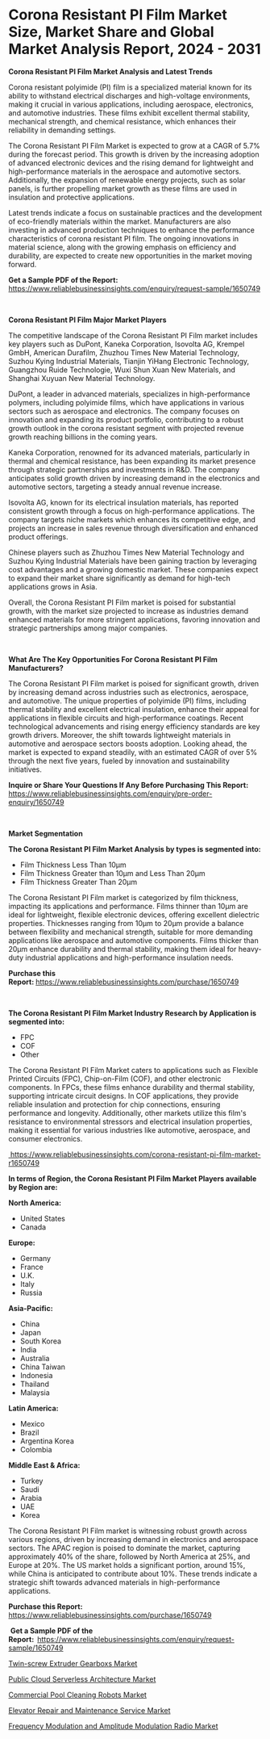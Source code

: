 <p><h1>Corona Resistant PI Film Market Size, Market Share and Global Market Analysis Report, 2024 - 2031</h1></p><p><strong>Corona Resistant PI Film Market Analysis and Latest Trends</strong></p>
<p><p>Corona resistant polyimide (PI) film is a specialized material known for its ability to withstand electrical discharges and high-voltage environments, making it crucial in various applications, including aerospace, electronics, and automotive industries. These films exhibit excellent thermal stability, mechanical strength, and chemical resistance, which enhances their reliability in demanding settings.</p><p>The Corona Resistant PI Film Market is expected to grow at a CAGR of 5.7% during the forecast period. This growth is driven by the increasing adoption of advanced electronic devices and the rising demand for lightweight and high-performance materials in the aerospace and automotive sectors. Additionally, the expansion of renewable energy projects, such as solar panels, is further propelling market growth as these films are used in insulation and protective applications. </p><p>Latest trends indicate a focus on sustainable practices and the development of eco-friendly materials within the market. Manufacturers are also investing in advanced production techniques to enhance the performance characteristics of corona resistant PI film. The ongoing innovations in material science, along with the growing emphasis on efficiency and durability, are expected to create new opportunities in the market moving forward.</p></p>
<p><strong>Get a Sample PDF of the Report:&nbsp;</strong> <a href="https://www.reliablebusinessinsights.com/enquiry/request-sample/1650749?utm_campaign=102&utm_medium=2&utm_source=Github&utm_content=ia&utm_term=08122024&utm_id=corona-resistant-pi-film">https://www.reliablebusinessinsights.com/enquiry/request-sample/1650749</a></p>
<p>&nbsp;</p>
<p><strong>Corona Resistant PI Film Major Market Players</strong></p>
<p><p>The competitive landscape of the Corona Resistant PI Film market includes key players such as DuPont, Kaneka Corporation, Isovolta AG, Krempel GmbH, American Durafilm, Zhuzhou Times New Material Technology, Suzhou Kying Industrial Materials, Tianjin YiHang Electronic Technology, Guangzhou Ruide Technologie, Wuxi Shun Xuan New Materials, and Shanghai Xuyuan New Material Technology. </p><p>DuPont, a leader in advanced materials, specializes in high-performance polymers, including polyimide films, which have applications in various sectors such as aerospace and electronics. The company focuses on innovation and expanding its product portfolio, contributing to a robust growth outlook in the corona resistant segment with projected revenue growth reaching billions in the coming years.</p><p>Kaneka Corporation, renowned for its advanced materials, particularly in thermal and chemical resistance, has been expanding its market presence through strategic partnerships and investments in R&D. The company anticipates solid growth driven by increasing demand in the electronics and automotive sectors, targeting a steady annual revenue increase.</p><p>Isovolta AG, known for its electrical insulation materials, has reported consistent growth through a focus on high-performance applications. The company targets niche markets which enhances its competitive edge, and projects an increase in sales revenue through diversification and enhanced product offerings.</p><p>Chinese players such as Zhuzhou Times New Material Technology and Suzhou Kying Industrial Materials have been gaining traction by leveraging cost advantages and a growing domestic market. These companies expect to expand their market share significantly as demand for high-tech applications grows in Asia.</p><p>Overall, the Corona Resistant PI Film market is poised for substantial growth, with the market size projected to increase as industries demand enhanced materials for more stringent applications, favoring innovation and strategic partnerships among major companies.</p></p>
<p>&nbsp;</p>
<p><strong>What Are The Key Opportunities For Corona Resistant PI Film Manufacturers?</strong></p>
<p><p>The Corona Resistant PI Film market is poised for significant growth, driven by increasing demand across industries such as electronics, aerospace, and automotive. The unique properties of polyimide (PI) films, including thermal stability and excellent electrical insulation, enhance their appeal for applications in flexible circuits and high-performance coatings. Recent technological advancements and rising energy efficiency standards are key growth drivers. Moreover, the shift towards lightweight materials in automotive and aerospace sectors boosts adoption. Looking ahead, the market is expected to expand steadily, with an estimated CAGR of over 5% through the next five years, fueled by innovation and sustainability initiatives.</p></p>
<p><strong>Inquire or Share Your Questions If Any Before Purchasing This Report:</strong> <a href="https://www.reliablebusinessinsights.com/enquiry/pre-order-enquiry/1650749?utm_campaign=102&utm_medium=2&utm_source=Github&utm_content=ia&utm_term=08122024&utm_id=corona-resistant-pi-film">https://www.reliablebusinessinsights.com/enquiry/pre-order-enquiry/1650749</a></p>
<p>&nbsp;</p>
<p><strong>Market Segmentation</strong></p>
<p><strong>The Corona Resistant PI Film Market Analysis by types is segmented into:</strong></p>
<p><ul><li>Film Thickness Less Than 10µm</li><li>Film Thickness Greater than 10µm and Less Than 20µm</li><li>Film Thickness Greater Than 20µm</li></ul></p>
<p><p>The Corona Resistant PI Film market is categorized by film thickness, impacting its applications and performance. Films thinner than 10µm are ideal for lightweight, flexible electronic devices, offering excellent dielectric properties. Thicknesses ranging from 10µm to 20µm provide a balance between flexibility and mechanical strength, suitable for more demanding applications like aerospace and automotive components. Films thicker than 20µm enhance durability and thermal stability, making them ideal for heavy-duty industrial applications and high-performance insulation needs.</p></p>
<p><strong>Purchase this Report:&nbsp;</strong><a href="https://www.reliablebusinessinsights.com/purchase/1650749?utm_campaign=102&utm_medium=2&utm_source=Github&utm_content=ia&utm_term=08122024&utm_id=corona-resistant-pi-film">https://www.reliablebusinessinsights.com/purchase/1650749</a></p>
<p>&nbsp;</p>
<p><strong>The Corona Resistant PI Film Market Industry Research by Application is segmented into:</strong></p>
<p><ul><li>FPC</li><li>COF</li><li>Other</li></ul></p>
<p><p>The Corona Resistant PI Film Market caters to applications such as Flexible Printed Circuits (FPC), Chip-on-Film (COF), and other electronic components. In FPCs, these films enhance durability and thermal stability, supporting intricate circuit designs. In COF applications, they provide reliable insulation and protection for chip connections, ensuring performance and longevity. Additionally, other markets utilize this film's resistance to environmental stressors and electrical insulation properties, making it essential for various industries like automotive, aerospace, and consumer electronics.</p></p>
<p><a href="https://www.reliablebusinessinsights.com/corona-resistant-pi-film-market-r1650749?utm_campaign=102&utm_medium=2&utm_source=Github&utm_content=ia&utm_term=08122024&utm_id=corona-resistant-pi-film">&nbsp;https://www.reliablebusinessinsights.com/corona-resistant-pi-film-market-r1650749</a></p>
<p><strong>In terms of Region, the Corona Resistant PI Film Market Players available by Region are:</strong></p>
<p>
    <p> <strong> North America: </strong>
        <ul>
            <li>United States</li>
            <li>Canada</li>
        </ul>
        </p> 
    <p> <strong> Europe: </strong>
        <ul>
            <li>Germany</li>
            <li>France</li>
            <li>U.K.</li>
            <li>Italy</li>
            <li>Russia</li>
        </ul>
        </p> 
    <p> <strong> Asia-Pacific: </strong>
        <ul>
            <li>China</li>
            <li>Japan</li>
            <li>South Korea</li>
            <li>India</li>
            <li>Australia</li>
            <li>China Taiwan</li>
            <li>Indonesia</li>
            <li>Thailand</li>
            <li>Malaysia</li>
        </ul>
        </p> 
    <p> <strong> Latin America: </strong>
        <ul>
            <li>Mexico</li>
            <li>Brazil</li>
            <li>Argentina Korea</li>
            <li>Colombia</li>
        </ul>
        </p> 
    <p> <strong> Middle East & Africa: </strong>
        <ul>
            <li>Turkey</li>
            <li>Saudi</li>
            <li>Arabia</li>
            <li>UAE</li>
            <li>Korea</li>
        </ul>
    </p>
    </p>
<p><p>The Corona Resistant PI Film market is witnessing robust growth across various regions, driven by increasing demand in electronics and aerospace sectors. The APAC region is poised to dominate the market, capturing approximately 40% of the share, followed by North America at 25%, and Europe at 20%. The US market holds a significant portion, around 15%, while China is anticipated to contribute about 10%. These trends indicate a strategic shift towards advanced materials in high-performance applications.</p></p>
<p><strong>Purchase this Report: </strong><a href="https://www.reliablebusinessinsights.com/purchase/1650749?utm_campaign=102&utm_medium=2&utm_source=Github&utm_content=ia&utm_term=08122024&utm_id=corona-resistant-pi-film">https://www.reliablebusinessinsights.com/purchase/1650749</a></p>
<p>&nbsp;<strong>Get a Sample PDF of the Report:&nbsp;&nbsp;</strong><a href="https://www.reliablebusinessinsights.com/enquiry/request-sample/1650749?utm_campaign=102&utm_medium=2&utm_source=Github&utm_content=ia&utm_term=08122024&utm_id=corona-resistant-pi-film">https://www.reliablebusinessinsights.com/enquiry/request-sample/1650749</a></p>
<p><strong></strong></p>
<p><p><a href="https://github.com/FosterFahey91/Market-Research-Report-List-1/blob/main/twin-screw-extruder-gearboxs-market.md?utm_campaign=102&utm_medium=2&utm_source=Github&utm_content=ia&utm_term=08122024&utm_id=corona-resistant-pi-film">Twin-screw Extruder Gearboxs Market</a></p><p><a href="https://www.linkedin.com/pulse/public-cloud-serverless-architecture-industry-trends-report-muqwe?utm_campaign=102&utm_medium=2&utm_source=Github&utm_content=ia&utm_term=08122024&utm_id=corona-resistant-pi-film">Public Cloud Serverless Architecture Market</a></p><p><a href="https://github.com/kathiestrine5ty/Market-Research-Report-List-1/blob/main/commercial-pool-cleaning-robots-market.md?utm_campaign=102&utm_medium=2&utm_source=Github&utm_content=ia&utm_term=08122024&utm_id=corona-resistant-pi-film">Commercial Pool Cleaning Robots Market</a></p><p><a href="https://www.linkedin.com/pulse/detailed-elevator-repair-maintenance-service-market-trend-analysis-9fnje?utm_campaign=102&utm_medium=2&utm_source=Github&utm_content=ia&utm_term=08122024&utm_id=corona-resistant-pi-film">Elevator Repair and Maintenance Service Market</a></p><p><a href="https://www.linkedin.com/pulse/strong-growth-anticipated-global-frequency-modulation-amplitude-mdn5f?utm_campaign=102&utm_medium=2&utm_source=Github&utm_content=ia&utm_term=08122024&utm_id=corona-resistant-pi-film">Frequency Modulation and Amplitude Modulation Radio Market</a></p></p>